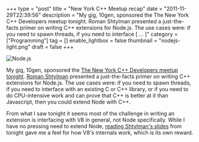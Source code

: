 +++
type = "post"
title = "New York C++ Meetup recap"
date = "2011-11-29T22:39:56"
description = "My gig, 10gen, sponsored the The New York C++ Developers meetup tonight. Roman Shtylman presented a just-the-facts primer on writing C++ extensions for Node.js. The use cases were: if you need to spawn threads, if you need to interface [ ... ]"
category = ["Programming"]
tag = []
enable_lightbox = false
thumbnail = "nodejs-light.png"
draft = false
+++

<p><img style="display:block; margin-left:auto; margin-right:auto;" src="nodejs-light.png" title="Node.js" /></p>
<p>My gig, 10gen, sponsored the <a href="http://www.meetup.com/nyccpp/events/16232776/">The New York C++ Developers meetup
tonight</a>. <a href="http://www.shtylman.com/">Roman
Shtylman</a> presented a just-the-facts primer on
writing C++ extensions for Node.js. The use cases were: if you need to
spawn threads, if you need to interface with an existing C or C++
library, or if you need to do CPU-intensive work and can prove that C++
is better at it than Javascript, then you could extend Node with C++.</p>
<p>From what I saw tonight it seems most of the challenge in writing an
extension is interfacing with V8 in general, not Node specifically.
While I have no pressing need to extend Node, <a href="http://shtylman.github.com/node-presentation/">reading Shtylman's
slides</a> from tonight gave
me a feel for how V8's internals work, which is its own reward.</p>
